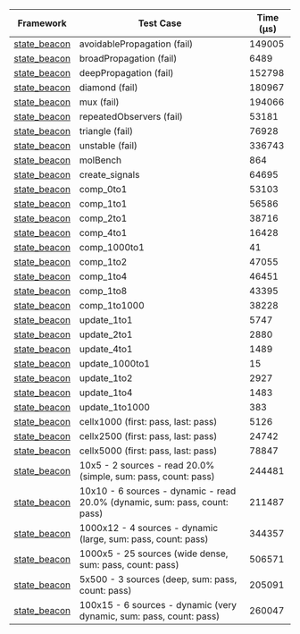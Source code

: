 | Framework | Test Case | Time (μs) |
| --- | --- | --- |
| [state_beacon](https://github.com/jinyus/dart_beacon) | avoidablePropagation (fail) | 149005 |
| [state_beacon](https://github.com/jinyus/dart_beacon) | broadPropagation (fail) | 6489 |
| [state_beacon](https://github.com/jinyus/dart_beacon) | deepPropagation (fail) | 152798 |
| [state_beacon](https://github.com/jinyus/dart_beacon) | diamond (fail) | 180967 |
| [state_beacon](https://github.com/jinyus/dart_beacon) | mux (fail) | 194066 |
| [state_beacon](https://github.com/jinyus/dart_beacon) | repeatedObservers (fail) | 53181 |
| [state_beacon](https://github.com/jinyus/dart_beacon) | triangle (fail) | 76928 |
| [state_beacon](https://github.com/jinyus/dart_beacon) | unstable (fail) | 336743 |
| [state_beacon](https://github.com/jinyus/dart_beacon) | molBench | 864 |
| [state_beacon](https://github.com/jinyus/dart_beacon) | create_signals | 64695 |
| [state_beacon](https://github.com/jinyus/dart_beacon) | comp_0to1 | 53103 |
| [state_beacon](https://github.com/jinyus/dart_beacon) | comp_1to1 | 56586 |
| [state_beacon](https://github.com/jinyus/dart_beacon) | comp_2to1 | 38716 |
| [state_beacon](https://github.com/jinyus/dart_beacon) | comp_4to1 | 16428 |
| [state_beacon](https://github.com/jinyus/dart_beacon) | comp_1000to1 | 41 |
| [state_beacon](https://github.com/jinyus/dart_beacon) | comp_1to2 | 47055 |
| [state_beacon](https://github.com/jinyus/dart_beacon) | comp_1to4 | 46451 |
| [state_beacon](https://github.com/jinyus/dart_beacon) | comp_1to8 | 43395 |
| [state_beacon](https://github.com/jinyus/dart_beacon) | comp_1to1000 | 38228 |
| [state_beacon](https://github.com/jinyus/dart_beacon) | update_1to1 | 5747 |
| [state_beacon](https://github.com/jinyus/dart_beacon) | update_2to1 | 2880 |
| [state_beacon](https://github.com/jinyus/dart_beacon) | update_4to1 | 1489 |
| [state_beacon](https://github.com/jinyus/dart_beacon) | update_1000to1 | 15 |
| [state_beacon](https://github.com/jinyus/dart_beacon) | update_1to2 | 2927 |
| [state_beacon](https://github.com/jinyus/dart_beacon) | update_1to4 | 1483 |
| [state_beacon](https://github.com/jinyus/dart_beacon) | update_1to1000 | 383 |
| [state_beacon](https://github.com/jinyus/dart_beacon) | cellx1000 (first: pass, last: pass) | 5126 |
| [state_beacon](https://github.com/jinyus/dart_beacon) | cellx2500 (first: pass, last: pass) | 24742 |
| [state_beacon](https://github.com/jinyus/dart_beacon) | cellx5000 (first: pass, last: pass) | 78847 |
| [state_beacon](https://github.com/jinyus/dart_beacon) | 10x5 - 2 sources - read 20.0% (simple, sum: pass, count: pass) | 244481 |
| [state_beacon](https://github.com/jinyus/dart_beacon) | 10x10 - 6 sources - dynamic - read 20.0% (dynamic, sum: pass, count: pass) | 211487 |
| [state_beacon](https://github.com/jinyus/dart_beacon) | 1000x12 - 4 sources - dynamic (large, sum: pass, count: pass) | 344357 |
| [state_beacon](https://github.com/jinyus/dart_beacon) | 1000x5 - 25 sources (wide dense, sum: pass, count: pass) | 506571 |
| [state_beacon](https://github.com/jinyus/dart_beacon) | 5x500 - 3 sources (deep, sum: pass, count: pass) | 205091 |
| [state_beacon](https://github.com/jinyus/dart_beacon) | 100x15 - 6 sources - dynamic (very dynamic, sum: pass, count: pass) | 260047 |
